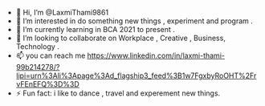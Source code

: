 - 👋 Hi, I’m @LaxmiThami9861
- 👀 I’m interested in do something new things , experiment and program .
- 🌱 I’m currently learning in BCA 2021 to present .
- 💞️ I’m looking to collaborate on Workplace , Creative , Business, Technology .
- 📫 you can reach me https://www.linkedin.com/in/laxmi-thami-99b214278/?lipi=urn%3Ali%3Apage%3Ad_flagship3_feed%3B1w7FgxbyRoOHT%2FrvFEnEFQ%3D%3D
- ⚡ Fun fact: i like to dance , travel and experement new things.

<!---
LaxmiThami9861/LaxmiThami9861 is a ✨ special ✨ repository because its `README.md` (this file) appears on your GitHub profile.
You can click the Preview link to take a look at your changes.
--->
